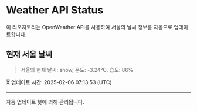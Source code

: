 
# Weather API Status

이 리포지토리는 OpenWeather API를 사용하여 서울의 날씨 정보를 자동으로 업데이트합니다.

## 현재 서울 날씨
> 서울의 현재 날씨: snow, 온도: -3.24°C, 습도: 86%

⏳ 업데이트 시간: 2025-02-06 07:13:53 (UTC)

---
자동 업데이트 봇에 의해 관리됩니다.

